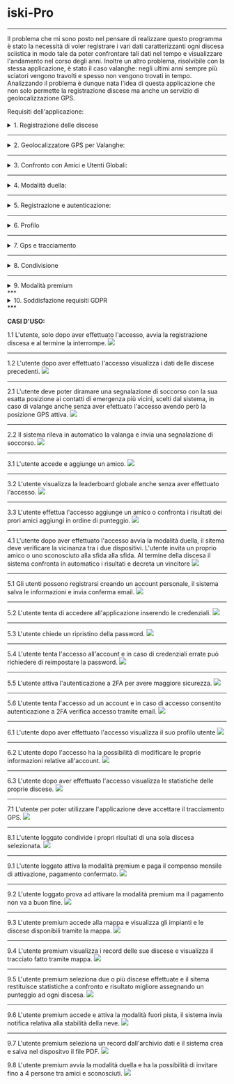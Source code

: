 # iski-Pro

--------

Il problema che mi sono posto nel pensare di realizzare questo programma è stato la necessità di voler registrare i vari dati caratterizzanti ogni discesa sciistica in modo tale da poter confrontare tali dati nel tempo e visualizzare l'andamento nel corso degli anni. Inoltre un altro problema, risolvibile con la stessa applicazione, è stato il caso valanghe: negli ultimi anni sempre più sciatori vengono travolti e spesso non vengono trovati in tempo. Analizzando il problema è dunque nata l'idea di questa applicazione che non solo permette la registrazione discese ma anche un servizio di geolocalizzazione GPS.

Requisiti dell'applicazione:
<details>
  
 <summary> 1. Registrazione delle discese </summary>
<p>
  
   * Requisiti funzionali:
     * Utente:
       * L'applicazione deve fornire un'interfaccia utente chiara e intuitiva che consenta agli utenti di avviare e interrompere la registrazione delle discese senza complicazioni.
       * Gli utenti devono poter facilmente accedere alle proprie registrazioni delle discese e visualizzare i dati associati a ciascuna di esse.
     * Sistema:
       * Gli utenti devono poter avviare e interromprere la registrazione delle loro discese in maniera facile e funzionale.
       * L'applicazione dovrà, per ogni discesa, registrare dati come la velocità massima, la velocità media, il tempo e la lunghezza della discesa.
       * I dati delle discese registrate devono essere conservati in modo sicuro e accessibili agli utenti.
     
   * Requisiti non funzionali:
     * Sistema:
       * La registrazione delle discese deve essere precisa e affidabile.
       * Deve essere possibile visualizzare i dati delle discese in un formato leggibile.
      
   * Requisiti di dominio:
     * L'applicazione deve rispettare le leggi e i regolamenti relativi alla raccolta e alla conservazione dei dati personali.
     *  L'applicazione deve essere compatibile con i dispositivi GPS per la registrazione dei dati delle discese.
</p>
</details>

***
<details>
<summary>2. Geolocalizzatore GPS per Valanghe:</summary>
  <p>
    
   * Requisiti funzionali:
     * Utente:
       * Deve permettere agli utenti di poter diramare una segnalazione di soccorso con la loro posizione esatta ai contatti di emergenza più vicini.
       *  L'applicazione deve avere un'interfaccia utente semplice e intuitiva per consentire agli utenti di segnalare una valanga e attivare il geolocalizzatore GPS senza difficoltà.
     * Sistema:
       * L'applicazione deve essere in grado di rilevare automaticamente un evento di valanga e attivare il geolocalizzatore GPS in risposta a questo evento.
              
   * Requisiti non funzionali:
     * Sistema:
       * La geolocalizzazione GPS deve essere accurata per fornire informazioni precise sulla posizione dell'utente.
       * Il ritardo tra la valanga e l'invio delle informazione ai servizi di soccorso deve essere il più breve possibile
       * L'applicazione dovrebbe essere progettata per funzionare anche in condizioni di scarsa connessione o in caso di assenza di segnale.

   * Requisiti di dominio:
     * L'applicazione deve saper utilizzazre mezzi specifici al fine di comprendere cambiamenti molto rapidi di velocità per verificare la presenza di una valanga.
     * La privacy dell'utente deve essere protetta e crittografata.
     * Si devono impedire accessi indesiderati da parte di utenti esterni.
</p>
</details>

***
<details>
<summary>3. Confronto con Amici e Utenti Globali:</summary>
  <p>
    
   * Requisiti funzionali:
     * Utente:
       * Gli utenti devono poter facilmente aggiungere amici attraverso la ricerca di altri utenti tramite il nome utente in app.
       * Gli utenti devono poter confrontare i loro risultati con quelli dei propri amici aggiunti in App.
       * Una leaderbord globale deve mostrare gli utenti con risultati migliori in modo di potersi confrontare.
     * Sistema:
       * Gli utenti devono poter confrontare i propri risultati con quelli dei propri amici.
       * L'applicazione deve fornire una leaderboard globale che mostri gli utenti con i migliori risultati sportivi a livello mondiale.

   * Requisiti non funzionali:
     * Sistema:
       * Il sistema deve essere in grado di gestire un numero crescente di utenti e dei loro specifici risultati

   * Requisiti di dominio:
     * L'app deve rispettare le normative relative la privacy per quanto riguarda la condivisione dei risultati e l'accesso a dati con altri utenti.
     * L'applicazione deve gestire la presenza di utenti provenienti da diverse parti del mondo, considerando le differenze linguistiche.
     * L'applicazione dovrebbe consentire agli utenti di condividere i propri risultati sportivi su piattaforme di social media 
</p>
</details>

***
<details>
<summary>4. Modalità duella:</summary>
  <p>
    
   * Requisiti funzionali:
     * Utente:
       * Gli utenti devono poter attivare la modalità duella quando sono nelle vicinanze di altri utenti che desiderano partecipare a una sfida.
       * L'utente deve aver la possibilità di invitare uno dei propri amici a partecipare ad una sfida.
       * Alla fine della corsa gli utenti devono poter fermare la registrazione della discesa.
     * Sistema:
       * L'app deve permettere agli utenti di avviare la modalità duella solo dopo aver verificato la vicinanza tra i dispositivi.
       * Durante la modalità duella, l'applicazione deve registrare i dati delle discese dei partecipanti, inclusi tempi, velocità e altri dati pertinenti.
       * L'applicazione deve essere in grado di confrontare i risultati delle discese dei partecipanti e determinare un vincitore in base a criteri specifici.

   * Requisiti non funzionali:
     * Sistema:
       * La registrazione delle discese e il confronto dei risultati devono essere altamente precisi per determinare un vincitore in modo corretto ed eguale.
       * La verifica della vicinanza tra i dispositivi deve essere sicura e priva di attacchi esterni.
       * Il confronto dei risultati e la determinazione del vincitore devono avvenire in modo rapido ed efficiente per fornire una risposta quasi istantanea agli utenti alla fine della sfida.
     * Utente:
       * Gli utenti devono ricevere notifiche immediate o avvisi quando un altro utente nelle vicinanze avvia una sfida duella.

   * Requisiti di dominio:
     * L'applicazione deve rispettare le leggi e i regolamenti sulla privacy dei dati degli utenti, in particolare quando si tratta di condivisione di dati tra dispositivi tramite connession o bluetooth.
     * La comunicazione tra dispositivi in modalità duella deve essere protetta da minacce alla sicurezza
</p>
</details>    

***
<details>
<summary>5. Registrazione e autenticazione:</summary>
  <p>
   * Requisiti funzionali:
     * Utente:
       * Gli utenti devono avere la possibilità di registrarsi e create un account personale.
       * Gli utenti devono poter accedere all'applicazione inserendo le proprie credenziali.
       * Dare la possibilità di reset-password in caso di dimenticanza.
       * Possibilità di attivare l'autenticazione a due fattori (2FA) in modo da aggiungere una sicurezza in più all'utente.
     * Sistema:
       * Il sistema deve consentire agli utenti di registrarsi creando un account e archiviare in modo sicuro le informazioni di registrazione.
       * Il sistema deve verificare le credenziali dell'utente (email e password) durante il processo di accesso.
       * Il sistema deve consentire agli utenti di reimpostare la propria password in modo sicuro e inviare conferme di reimpostazione via email.

   * Requisiti non funzionali:
     * Sistema:
       * L'applicazione deve garantire tempi di risposta rapidi durante la registrazione e l'autenticazione, evitando ritardi significativi.
       * L'applicazione deve essere accessibile e garantire la registrazione su diverse piattaforme e dispositivi.
     * Utente:
       * Il processo di registrazione e autenticazione deve essere intuitivo e facile da seguire per gli utenti.
       * L'applicazione dovrebbe fornire messaggi chiari e comprensibili agli utenti in caso di errori durante la registrazione o l'autenticazione.

   * Requisiti di dominio:
     * L'applicazione deve rispettare le norme della privacy riguardo l'accesso e la registrazione degli utenti.
     * L'applicazione deve essere in grado di garantire sicurezza dei dati d'accesso e in caso di accesso indesiderato avvertire l'utente tramite email.
     * L'applicazione deve rispettare le norme dell'autenticazione a 2FA.
</p>
</details>    

***
<details>
<summary>6. Profilo</summary>
  <p>
   * Requisiti funzionali:
     * Utente:
       * L'utente deve poter visualizzare il proprio profilo e poter modificare i propri dati in base alle proprie esigenze.
       * Ogni utente deve avere un profilo personale che mostri le statistiche e discese in uno storico.
     * Sistema:
       * L'applicazione deve consentire agli utenti di visualizzare il proprio profilo utente, che includerà informazioni come nome, foto profilo, statistiche e storico delle discese.
       * Gli utenti devono poter modificare le informazioni del proprio profilo.
       
   * Requisiti non funzionali:
     * Sistema:
       * L'applicazione deve garantire tempi di risposta rapidi durante l'accesso e la modifica dei dati del profilo.
     * Utente:
       * La visualizzazione e la modifica del profilo devono essere intuitive e facili da utilizzare

   * Requisiti di dominio:
     * L'applicazione deve adottare misure di sicurezza per proteggere i dati contenuti nel profilo dell'utente.
     * L'applicazione deve rispettare le normative della privacy per il trattanto dei dati presenti nel profilo utente.
</p>
 </details>
 
***
<details>
<summary>7. Gps e tracciamento</summary>
  <p>
   * Requisiti funzionali:
     * Utente:
       * Gli utenti devono essere in grado di concedere o revocare l'autorizzazione all'applicazione per accedere al sistema GPS del loro dispositivo.
     * Sistema:
       * L'applicazione deve essere in grado di accedere al sistema GPS del dispositivo dell'utente per registrare dati di posizione durante l'attività sportiva.

   * Requisiti non funzionali:
     * Sistema:
       * L'applicazione deve utilizzare il GPS in modo accurato per fornire informazioni precise sulla posizione dell'utente.
     * Utente:
       *  L'applicazione dovrebbe fornire feedback visivo sull'uso del GPS.

   * Requisiti di dominio:
     * L'applicazione deve rispettare le leggi e i regolamenti sulla privacy dei dati degli utenti riguardo all'uso del GPS e del tracciamento della posizione.
</p>
</details>

***
<details>
<summary>8. Condivisione</summary>
  <p>
   * Requisiti funzionali:
     * Utente:
       * Gli utenti devono poter selezionare specifici dati o risultati della discesa da condividere.
       * Gli utenti devono avere la possibilità di scegliere il metodo di condivisione desiderato.
       * Gli utenti devono poter selezionare a chi condividere i risultati selezionati.
     * Sistema:
       * L'applicazione deve consentire agli utenti di condividere i risultati di una singola discesa con altre persone o su piattaforme di social media.

   * Requisiti non funzionali:
     * Sistema:
       * L'applicazione deve consetire una condivisione dati in modo velcoe e affidabile.
     * Utente:
       *  La funzione di condivisione deve essere intuitiva e di facile utilizzo per gli utenti.

   * Requisiti di dominio:
     * L'applicazione deve rispettare la privacy dell'utente e richiedere l'autorizzazione dell'utente prima di condividere dati.
</p>
</details>

***
<details>
<summary>9. Modalità premium</summary>
  <p>
    * L'applicazione, tramite pagamento mensile, permetterà di avere accesso a maggiori funzionalità.
    9.1 Mappa discesa:
       * Requisiti funzionali:
          * Utente:
            * La mappa deve permettere all'utente di muoversi e di visualizzare gli impianti scsiistici attivi e le piste aperte con relativa difficoltà di discesa.
            * Visualizzazione satellite per osservare la conformazione del territorio, le montagne e le cime intorno a me.
            * Visualizzare discesa effettuata su mappa.
    
       * Requisiti non funzionali:
         * Sistema:
           * Le informazioni sulla posizione delle piste e degli impianti sciistici sulla mappa devono essere accurate e aggiornate per garantire una corretta navigazione.
           * L'applicazione deve avere un collegamento con varie sedi sciistiche in modo da consetire la visualizzazione degli impianti attivi e delle piste aperte.
           *  L'applicazione dovrebbe consentire agli utenti di scaricare porzioni della mappa per un uso offline.
    
       * Requisiti di dominio:
         * L'applicazione deve utilizzare dati derivanti da tecnologie presenti negli impianti.
       
    * 9.2 Confronto discese:
       * Tramite la modalità premium sarà possibile confrontare la discesa effettuata con una precedente in modo tale da avere un confronto reale.
    * 9.3 Modalità fuori pista:
        * Nella modalità premium deve essere presente la possibilità di scegliere la modalità fuori pista in modo da registrare le sciate su neve fresca.
    * 9.4 Report:
       * Nella versione premium sarà possibile creare e stampare (PDF) un report automatico dei record di sciate.
    * 9.5 Modalità duella ampliata:
       * Tramite la versione premium dell'applicazione il numero di contendenti nella modalità duella (PUNTO 4) sarà ampliato da 2 a 4 persone massime.
    * 9.6 Condivisione ampliata:
      * La modalità premium consente la condivisione di più risultati contemporanteamente.
</p>
</details>     
***
<details>
<summary>10. Soddisfazione requisiti GDPR</summary>
  <p>
    * L'applicazione deve rispettare le norme europee, il regolamento generale sulla protezione dei dati (GDPR).
  </p>
</details>
  ***

**CASI D'USO:**

1.1 L'utente, solo dopo aver effettuato l'accesso, avvia la registrazione discesa e al termine la interrompe.
<img src="http://yuml.me/diagram/scruffy/usecase/(note: N. 1.1{bg:beige}), [Utente]-(Accesso Utente), (Accesso Utente)<(Avviare registrazione discesa), (Avviare registrazione discesa)>(Termina registrazione discesa), [Sistema iSki]-(Calcolo dati discesa),[Sistema iSki]-(Salvataggio record)" >

***
1.2 L'utente dopo aver effettuato l'accesso visualizza i dati delle discese precedenti.
<img src="http://yuml.me/diagram/scruffy/usecase/(note: N. 1.2{bg:beige}), [Utente]-(Accesso Utente), (Accesso Utente)<(Visualizza record discese)" >

***
2.1 L'utente deve poter diramare una segnalazione di soccorso con la sua esatta posizione ai contatti di emergenza più vicini, scelti dal sistema, in caso di valange anche senza aver efettuato l'accesso avendo però la posizione GPS attiva.
<img src="http://yuml.me/diagram/scruffy/usecase/(note: N. 2.1{bg:beige}), [Utente non autenticato]-(Invio segnalazione di soccorso), [Utente non autenticato]-(Attivazione GPS), [Utente non autenticato]-(Accesso Utente),  (Invio segnalazione di soccorso)>(Invio posizione GPS), (Invio segnalazione di soccorso)>(Attivazione GPS), (Invio posizione GPS)>(Determinazione posizione GPS), (Invio segnalazione di soccorso)>(Notifica confermo invio)">

***
2.2 Il sistema rileva in automatico la valanga e invia una segnalazione di soccorso.
<img src='http://yuml.me/diagram/scruffy/usecase/(note: N. 2.2{bg:beige}), [Sistema iSki] - (Monitora Sensori), (Monitora Sensori) < (Rileva Valanga), (Rileva Valanga) > (Attiva Geolocalizzatore GPS), (Rileva Valanga) > (Invia Segnalazione), (Invia Segnalazione)<(Fornisce Feedback)'>

***
3.1 L'utente accede e aggiunge un amico. 
<img src='http://yuml.me/diagram/scruffy/usecase/(note: N. 3.1{bg:beige}), [Utente]-(Accesso Utente), (Accesso Utente)<(Aggiungi Amico)'>

***
3.2 L'utente visualizza la leaderboard globale anche senza aver effettuato l'accesso.
<img src='http://yuml.me/diagram/scruffy/usecase/(note: N. 3.2{bg:beige}), [Utente]-(Accesso Utente),  [Utente]-(Visualizza Leaderboard Globale)'>

***
3.3 L'utente effettua l'accesso aggiunge un amico o confronta i risultati dei prori amici aggiungi in ordine di punteggio.
<img src='http://yuml.me/diagram/scruffy/usecase/(note: N. 3.3{bg:beige}), [Utente]-(Accesso Utente), (Accesso Utente)<(Aggiungi Amico), (Accesso Utente)<(Confronta Risultati con Amici), (Confronta Risultati con Amici) > (Mostra Risultati Migliori)'>

***
4.1 L'utente dopo aver effettuato l'accesso avvia la modalità duella, il sitema deve verificare la vicinanza tra i due dispositivi. L'utente invita un proprio amico o uno sconosciuto alla sfida alla sfida. Al termine della discesa il sistema confronta in automatico i risultati e decreta un vincitore
<img src='http://yuml.me/diagram/scruffy/usecase/(note: N. 4.1{bg:beige}), [Utente]- (Accesso Utente), (Accesso Utente) < (Attiva Modalità Duella), (Attiva Modalità Duella) > (Invita Amico a Duella), (Attiva Modalità Duella) > (Invita utente sconosciuto a Duella), [Sistema]-(Confronta Risultati Duella), (Attiva Modalità Duella)>(Ferma Registrazione Discesa Duella), [Sistema]-(Verifica Vicinanza), (Confronta Risultati Duella) > (Determina Vincitore Duella)'>

***
5.1 Gli utenti possono registrarsi creando un account personale, il sistema salva le informazioni e invia conferma email.
<img src='http://yuml.me/diagram/scruffy/usecase/(note: N. 5.1{bg:beige}), [Utente]-(Registrazione), [Sistema]-(Salva dati registrazione), [Sistema]-(Invio email conferma registrazione)'>

***
5.2 L'utente tenta di accedere all'applicazione inserendo le credenziali.
<img src='http://yuml.me/diagram/scruffy/usecase/(note: N. 5.2{bg:beige}), [Utente]-(Accesso account), [Sistema]-(Verifica credenziali), (Verifica credenziali)<(Credenziali errate), (Verifica credenziali)<(Accesso consentito)'>

***
5.3 L'utente chiede un ripristino della password. 
<img src='http://yuml.me/diagram/scruffy/usecase/(note: N. 5.3{bg:beige}), [Utente]-(Reset Password), (Reset Password) > (Specifica email di riferimento), [Sistema iSki]-(Invio istruzioni per reimpostare password)'>

***
5.4 L'utente tenta l'accesso all'account e in caso di credenziali errate può richiedere di reimpostare la password.
<img src='http://yuml.me/diagram/scruffy/usecase/(note: N. 5.4{bg:beige}), [Utente]-(Accesso account), [Utente] - (Reset Password), (Reset Password) > (Specifica Email di riferimento), [Sistema]-(Verifica credenziali), (Verifica credenziali)<(Credenziali errate), (Verifica credenziali)<(Accesso consentito), [Sistema]-(Invio istruzioni per reimpostare password)'>

***
5.5 L'utente attiva l'autenticazione a 2FA per avere maggiore sicurezza. 
<img src='http://yuml.me/diagram/scruffy/usecase/(note: N. 5.5{bg:beige}), [Utente]-(Attivazione 2FA), [Sistema] - (Invio conferma tramite email specificata)'>

***
5.6 L'utente tenta l'accesso ad un account e in caso di accesso consentito autenticazione a 2FA verifica accesso tramite email.
<img src='http://yuml.me/diagram/scruffy/usecase/(note: N. 5.6{bg:beige}), [Utente]-(Accesso account), [Utente] - (Reset Password), (Reset Password) > (Specifica Email di riferimento), [Sistema]-(Verifica credenziali), (Verifica credenziali)<(Credenziali errate), (Verifica credenziali)<(Accesso consentito), (Accesso consentito) > (Verifica 2FA tramite email), [Sistema]-(Invio istruzioni per reimpostare password)'>

***
6.1 L'utente dopo aver effettuato l'accesso visualizza il suo profilo utente
<img src='http://yuml.me/diagram/scruffy/usecase/(note: N. 6.1{bg:beige}), [Utente] - (Accesso utente), (Accesso utente) < (Visualizzazione profilo)'>

***
6.2 L'utente dopo l'accesso ha la possibilità di modificare le proprie informazioni relative all'account.
<img src='http://yuml.me/diagram/scruffy/usecase/(note: N. 6.2{bg:beige}), [Utente] - (Accesso utente), (Accesso utente) < (Modifica profilo)'>

***
6.3 L'utente dopo aver effettuato l'accesso visualizza le statistiche delle proprie discese.
<img src="http://yuml.me/diagram/scruffy/usecase/(note: N. 6.3{bg:beige}), [Utente]-(Accesso Utente), (Accesso Utente)<(Visualizza statistiche)" >

***
7.1 L'utente per poter utilizzare l'applicazione deve accettare il tracciamento GPS.
<img src="http://yuml.me/diagram/scruffy/usecase/(note: N. 7.1{bg:beige}), [Utente]-(Autorizzazione GPS), (Autorizzazione GPS) < (Accetta condizione), (Autorizzazione GPS) < (Rifiuta condizione), [Sistema]-(Invio notifica autorizzazione)" >

***
8.1 L'utente loggato condivide i propri risultati di una sola discesa selezionata.
<img src="http://yuml.me/diagram/scruffy/usecase/(note: N. 8.1{bg:beige}), [Utente]-(Accesso utente), (Accesso utente) < (Selezione dati da condividere), (Selezione dati da condividere)>(Selezione piattaforma di condivisione),(Selezione dati da condividere)>(Selezione destinatario), [Sistema]-(Invio notifica condivisione effettuata)" >

***
9.1 L'utente loggato attiva la modalità premium e paga il compenso mensile di attivazione, pagamento confermato.
<img src='http://yuml.me/diagram/scruffy/usecase/(note: N.2{bg:beige}), [Utente] - (Accesso Utente), (Accesso Utente) < (Attiva Modalità Premium), (Attiva Modalità Premium) > (Effettua Pagamento), (Attiva Modalità Premium) > (Aggiungi carta), [Banca] - (Elabora Pagamento), (Elabora Pagamento) > (Invio risultato conferma), [Sistema] - (Attivazione modalità premium)'>

***
9.2 L'utente loggato prova ad attivare la modalità premium ma il pagamento non va a buon fine.
 <img src='http://yuml.me/diagram/scruffy/usecase/(note: N.2{bg:beige}), [Utente] - (Accesso Utente), (Accesso Utente) < (Attiva Modalità Premium), (Attiva Modalità Premium) > (Effettua Pagamento), (Attiva Modalità Premium) > (Aggiungi carta), [Banca] - (Elabora Pagamento), (Elabora Pagamento) > (Errore nel pagamento), [Sistema] - (Invio notifica pagamento non effettuato)'> 

***
9.3 L'utente premium accede alla mappa e visualizza gli impianti e le discese disponibili tramite la mappa.
 <img src='http://yuml.me/diagram/scruffy/usecase/(note: N. 9.3{bg:beige}), [Utente Premium]^[Utente],[Utente Premium]-(Visualizza Mappa), (Visualizza Mappa) < (Visualizza Piste Sciistiche aperte), (Visualizza Mappa) < (Visualizza Impianti sciistici attivi), [Centralina impianto] - (Invio informazioni impianti e discese aperte e attive)'>

 ***
 9.4 L'utente premium visualizza i record delle sue discese e visualizza il tracciato fatto tramite mappa.
<img src='http://yuml.me/diagram/scruffy/usecase/(note: N. 9.4{bg:beige}), [Utente Premium]-(Visualizza record discese), (Visualizza record discese)>(Tracciato mappa della discesa), [Sistema iSki]-(Realizza tracciato discesa)'>

***
9.5 L'utente premium seleziona due o più discese effettuate e il sitema restituisce statistiche a confronto e risultato migliore assegnando un punteggio ad ogni discesa.
<img src='http://yuml.me/diagram/scruffy/usecase/(note: N. 9.5{bg:beige}), [Utente Premium]-(Visualizza record discese), (Visualizza record discese)>(Selezione 2+ record), [Sistema iSki]-(Confronto record selezionati), (Confronto record selezionati)>(Restituzione discesa migliore), (Confronto record selezionati)>(Calcolo statistiche discese)'>

***
9.6 L'utente premium accede e attiva la modalità fuori pista, il sistema invia notifica relativa alla stabilità della neve.
<img src='http://yuml.me/diagram/scruffy/usecase/(note: N. 9.6{bg:beige}), [Utente Premium]-(Attiva modalità fuori pista), (Attiva modalità fuori pista) > (Disattiva modalità fuori pista), [Sistema iSki]-(Invio notifica qualità neve), (Invio notifica qualità neve) < (Notifica di pericolo per neve instabile), [Centralina impianto sciistico]-(Studio del manto nevoso), (Studio del manto nevoso) > (Invio dati al sistema)'>

***
9.7 L'utente premium seleziona un record dall'archivio dati e il sistema crea e salva nel dispositvo il file PDF.
<img src='http://yuml.me/diagram/scruffy/usecase/(note: N. 9.7{bg:beige}), [Utente Premium]-(Visualizza record discese), (Visualizza record discese) > (Selezione record), [Sistema iSki]-(Creazione report), [Sistema iSki]-(Salvataggio report), (Salvataggio report) > (Autorizzazione utente), '>

9.8 L'utente premium avvia la modalità duella e ha la possibilità di invitare fino a 4 persone tra amici e sconosciuti.
<img src='http://yuml.me/diagram/scruffy/usecase/(note: N. 9.8{bg:beige}), [Utente Premium]- (Accesso Utente), (Accesso Utente) < (Attiva Modalità Duella), (Attiva Modalità Duella) > (Invita Amici a Duella), (Attiva Modalità Duella) > (Invita utenti sconosciuti a Duella), [Sistema]-(Confronta Risultati Duella), (Attiva Modalità Duella)>(Ferma Registrazione Discesa Duella), [Sistema]-(Verifica Vicinanza), (Confronta Risultati Duella) > (Determina Vincitore Duella)'>



